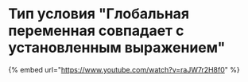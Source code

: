 # Тип условия "Глобальная переменная совпадает с установленным выражением"

{% embed url="https://www.youtube.com/watch?v=raJW7r2H8f0" %}
